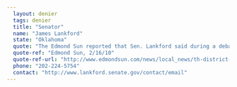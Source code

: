 ```yaml
---
  layout: denier
  tags: denier
  title: "Senator"
  name: "James Lankford"
  state: "Oklahoma"
  quote: "The Edmond Sun reported that Sen. Lankford said during a debate: “This whole global warming myth will be exposed as what it really is — a way of control more than anything else ... And that generation will be ticked.”"
  quote-ref: "Edmond Sun, 2/16/10"
  quote-ref-url: "http://www.edmondsun.com/news/local_news/th-district-candidates-united-against-cap-and-trade/article_caaa9492-952c-55bd-80ff-91d402ed7591.html"
  phone: "202-224-5754"
  contact: "http://www.lankford.senate.gov/contact/email"
---
```

